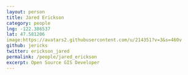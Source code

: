 ```yaml
---
layout: person
title: Jared Erickson
category: people
lng: -122.386537
lat: 47.581206
image:https://avatars2.githubusercontent.com/u/214351?v=3&s=460v
github: jericks
twitter: erickson_jared
permalink: /people/jared_erickson
excerpt: Open Source GIS Developer
---
```

